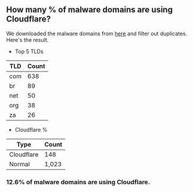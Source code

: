 ## How many % of malware domains are using Cloudflare?


We downloaded the malware domains from [here](https://urlhaus.abuse.ch) and filter out duplicates.
Here's the result.


[//]: # (start replacement)


- Top 5 TLDs

| TLD | Count |
| --- | --- |
| com | 638 |
| br | 89 |
| net | 50 |
| org | 38 |
| za | 26 |


- Cloudflare %

| Type | Count |
| --- | --- |
| Cloudflare | 148 |
| Normal | 1,023 |


### 12.6% of malware domains are using Cloudflare.